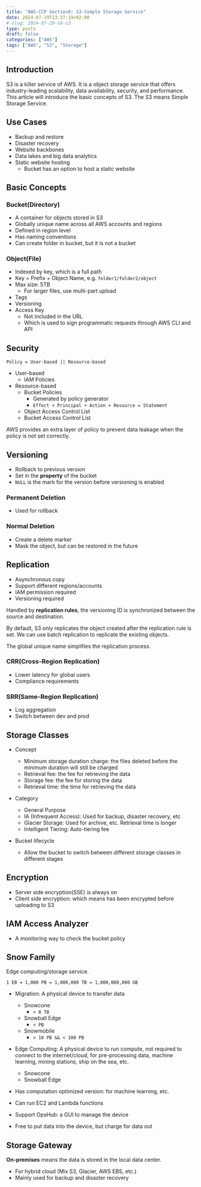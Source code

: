 ```yaml
---
title: "AWS-CCP Section8: S3-Simple Storage Service"
date: 2024-07-29T23:37:19+02:00
# slug: 2024-07-29-s8-s3
type: posts
draft: false
categories: ["AWS"]
tags: ["AWS", "S3", "Storage"]
---
```


## Introduction

S3 is a killer service of AWS. It is a object storage service that offers industry-leading scalability, data availability, security, and performance. This article will introduce the basic concepts of S3. The S3 means Simple Storage Service.

## Use Cases

- Backup and restore
- Disaster recovery
- Website backbones
- Data lakes and big data analytics
- Static website hosting
  - Bucket has an option to host a static website

## Basic Concepts

### Bucket(Directory)

- A container for objects stored in S3
- Globally unique name across all AWS accounts and regions
- Defined in region level
- Has naming conventions
- Can create folder in bucket, but it is not a bucket

### Object(File)

- Indexed by key, which is a full path
- Key = Prefix + Object Name, e.g. `folder1/folder2/object`
- Max size: 5TB
  - For larger files, use multi-part upload
- Tags
- Versioning
- Access Key
  - Not included in the URL
  - Which is used to sign programmatic requests through AWS CLI and API

## Security

```Policy = User-based || Resource-based```

- User-based
  - IAM Policies
- Resource-based
  - Bucket Policies
    - Generated by policy generator
    - `Effect + Principal + Action + Resource = Statement`
  - Object Access Control List
  - Bucket Access Control List

AWS provides an extra layer of policy to prevent data leakage when the policy is not set correctly.

## Versioning

- Rollback to previous version
- Set in the **property** of the bucket
- `NULL` is the mark for the version before versioning is enabled

### Permanent Deletion

- Used for rollback

### Normal Deletion

- Create a delete marker
- Mask the object, but can be restored in the future

## Replication

- Asynchronous copy
- Support different regions/accounts
- IAM permission required
- Versioning required

Handled by **replication rules**, the versioning ID is synchronized between the source and destination.

By default, S3 only replicates the object created after the replication rule is set. We can use batch replication to replicate the existing objects.

The global unique name simplifies the replication process.

### CRR(Cross-Region Replication)

- Lower latency for global users
- Compliance requirements

### SRR(Same-Region Replication)

- Log aggregation
- Switch between dev and prod

## Storage Classes

- Concept
  - Minimum storage duration charge: the files deleted before the minimum duration will still be charged
  - Retrieval fee: the fee for retrieving the data
  - Storage fee: the fee for storing the data
  - Retrieval time: the time for retrieving the data

- Category
  - General Purpose
  - IA (Infrequent Access): Used for backup, disaster recovery, etc
  - Glacier Storage: Used for archive, etc. Retrieval time is longer
  - Intelligent Tiering: Auto-tiering fee

- Bucket lifecycle
  - Allow the bucket to switch between different storage classes in different stages

## Encryption

- Server side encryption(SSE) is always on
- Client side encryption: which means has been encrypted before uploading to S3

## IAM Access Analyzer

- A monitoring way to check the bucket policy

## Snow Family

Edge computing/storage service.

`1 EB = 1,000 PB = 1,000,000 TB = 1,000,000,000 GB`

- Migration: A physical device to transfer data
  - Snowcone
    - `< 8 TB`
  - Snowball Edge
    - `< PB`
  - Snowmobile
    - `> 10 PB && < 100 PB`

- Edge Computing: A physical device to run compute, not required to connect to the internet/cloud, for pre-processing data, machine learning, mining stations, ship on the sea, etc.
  - Snowcone
  - Snowball Edge
- Has computation optimized version: for machine learning, etc.
- Can run EC2 and Lambda functions

- Support OpsHub: a GUI to manage the device
- Free to put data into the device, but charge for data out

## Storage Gateway

**On-premises** means the data is stored in the local data center.

- For hybrid cloud (Mix S3, Glacier, AWS EBS, etc.)
- Mainly used for backup and disaster recovery
